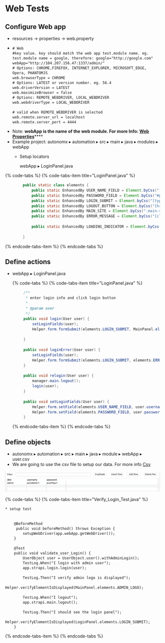 # Web Tests

## Configure Web app

* resources -&gt; properties -&gt; web.property
* ```text
  # Web
  #key value. key should match the web app test.module name. eg. test.module name = google, therefore: google="http://google.com"
  webApp="http://104.207.156.47:1337/admin/"
  # Options: CHROME,FIREFOX, INTERNET_EXPLORER, MICROSOFT_EDGE, Opera, PHANTOMJS
  web.browserType = CHROME
  # Options: LATEST or version number. eg. 56.4
  web.driverVersion = LATEST
  web.maximizeBrowser = false
  # Options: REMOTE_WEBDRIVER, LOCAL_WEBDRIVER
  web.webdriverType = LOCAL_WEBDRIVER

  # valid when REMOTE_WEBDRIVER is selected
  web.remote.server_url = localhost
  web.remote.server_port = 4444
  ```
* Note: **webApp is the name of the web module. For more Info:** [**Web Properties**](https://app.gitbook.com/@autonomx/s/autonomx/configuration/properties/web)\*\*\*\*
* Example project: autonomx ▸ ⁨automation⁩ ▸ ⁨src⁩ ▸ ⁨main⁩ ▸ ⁨java⁩ ▸ ⁨modules⁩ ▸ ⁨webApp⁩
  * Setup locators

    webApp ▸ LoginPanel.java

{% code-tabs %}
{% code-tabs-item title="LoginPanel.java" %}
```java
        public static class elements {
            public static EnhancedBy USER_NAME_FIELD = Element.byCss("[placeholder='John Doe']", "username field");
            public static EnhancedBy PASSWORD_FIELD = Element.byCss("#password", "password field");
            public static EnhancedBy LOGIN_SUBMIT = Element.byCss("[type='submit']", "submit button");
            public static EnhancedBy LOGOUT_BUTTON = Element.byCss("[href*='logout']", "logout button");
            public static EnhancedBy MAIN_SITE = Element.byCss(".main-site", "main site button");
            public static EnhancedBy ERROR_MESSAGE = Element.byCss("[class*='InputErrors']", "input errors");

            public static EnhancedBy LOADING_INDICATOR = Element.byCss("[class*='Loading']", "loading indicator");

        }
```
{% endcode-tabs-item %}
{% endcode-tabs %}

## Define actions

* webApp ▸ LoginPanel.java

  {% code-tabs %}
  {% code-tabs-item title="LoginPanel.java" %}
  ```java
       /**
        * enter login info and click login button
        * 
        * @param user
        */
       public void login(User user) {
           setLoginFields(user);
           Helper.form.formSubmit(elements.LOGIN_SUBMIT, MainPanel.elements.ADMIN_LOGO, elements.LOADING_INDICATOR);

       }

       public void loginError(User user) {
           setLoginFields(user);
           Helper.form.formSubmit(elements.LOGIN_SUBMIT, elements.ERROR_MESSAGE);
       }

       public void relogin(User user) {
           manager.main.logout();
           login(user);
       }

       public void setLoginFields(User user) {
           Helper.form.setField(elements.USER_NAME_FIELD, user.username().get());
           Helper.form.setField(elements.PASSWORD_FIELD, user.password().get());
       }
  ```
  {% endcode-tabs-item %}
  {% endcode-tabs %}

## Define objects

* ⁨autonomx⁩ ▸ ⁨automation⁩ ▸ ⁨src⁩ ▸ ⁨main⁩ ▸ ⁨java⁩ ▸ ⁨module ▸ webApp ▸ user.csv
* We are going to use the csv file to setup our data. For more info [Csv](https://app.gitbook.com/@ehsan-matean/s/autonomx/test-object/csv-test-data)

![](../.gitbook/assets/image%20%2818%29.png)

{% code-tabs %}
{% code-tabs-item title="Verify\_Login\_Test.java" %}
```text
* setup test


    @BeforeMethod
     public void beforeMethod() throws Exception {
        setupWebDriver(app.webApp.getWebDriver());
    }

    @Test
    public void validate_user_Login() {
        UserObject user = UserObject.user().withAdminLogin();
        TestLog.When("I login with admin user");
        app.strapi.login.login(user);

        TestLog.Then("I verify admin logo is displayed");
        Helper.verifyElementIsDisplayed(MainPanel.elements.ADMIN_LOGO);

        TestLog.When("I logout");
        app.strapi.main.logout();

        TestLog.Then("I should see the login panel");
        Helper.verifyElementIsDisplayed(LoginPanel.elements.LOGIN_SUBMIT);
    }
```
{% endcode-tabs-item %}
{% endcode-tabs %}

